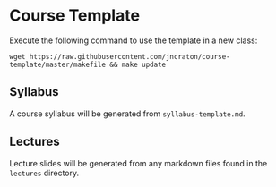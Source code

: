 Course Template
=================

Execute the following command to use the template in a new class:

```
wget https://raw.githubusercontent.com/jncraton/course-template/master/makefile && make update
```

Syllabus
--------

A course syllabus will be generated from `syllabus-template.md`.

Lectures
--------

Lecture slides will be generated from any markdown files found in the `lectures` directory.
